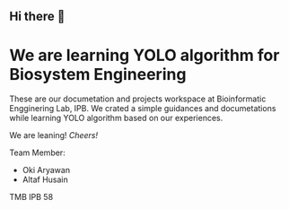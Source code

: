 ## Hi there 👋 
# We are learning YOLO algorithm for Biosystem Engineering

These are our documetation and projects workspace at Bioinformatic Engginering Lab, IPB. We crated a simple guidances and documetations while learning YOLO algorithm based on our experiences.

We are leaning!
*Cheers!*

Team Member:
- Oki Aryawan
- Altaf Husain

TMB IPB 58
